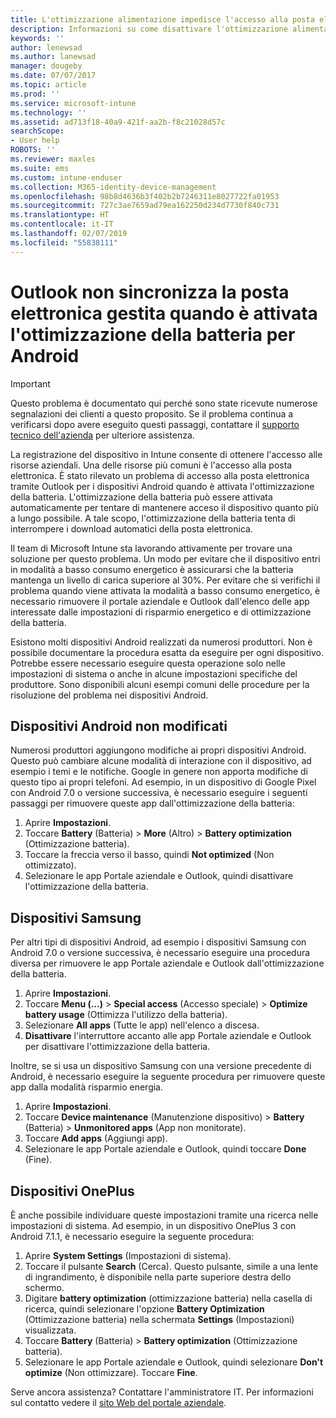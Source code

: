```yaml
---
title: L'ottimizzazione alimentazione impedisce l'accesso alla posta elettronica | Microsoft Docs
description: Informazioni su come disattivare l'ottimizzazione alimentazione per Android per assicurarsi di ricevere la posta elettronica.
keywords: ''
author: lenewsad
ms.author: lanewsad
manager: dougeby
ms.date: 07/07/2017
ms.topic: article
ms.prod: ''
ms.service: microsoft-intune
ms.technology: ''
ms.assetid: ad713f18-40a9-421f-aa2b-f8c21028d57c
searchScope:
- User help
ROBOTS: ''
ms.reviewer: maxles
ms.suite: ems
ms.custom: intune-enduser
ms.collection: M365-identity-device-management
ms.openlocfilehash: 98b8d4636b3f402b2b7246311e8027722fa01953
ms.sourcegitcommit: 727c3ae7659ad79ea162250d234d7730f840c731
ms.translationtype: HT
ms.contentlocale: it-IT
ms.lasthandoff: 02/07/2019
ms.locfileid: "55838111"
---
```

# <a name="outlook-wont-sync-managed-email-when-battery-optimization-for-android-is-turned-on"></a>Outlook non sincronizza la posta elettronica gestita quando è attivata l'ottimizzazione della batteria per Android

> [!IMPORTANT]
> Questo problema è documentato qui perché sono state ricevute numerose segnalazioni dei clienti a questo proposito. Se il problema continua a verificarsi dopo avere eseguito questi passaggi, contattare il [supporto tecnico dell'azienda](https://go.microsoft.com/fwlink/?linkid=2010980) per ulteriore assistenza.

La registrazione del dispositivo in Intune consente di ottenere l'accesso alle risorse aziendali. Una delle risorse più comuni è l'accesso alla posta elettronica. È stato rilevato un problema di accesso alla posta elettronica tramite Outlook per i dispositivi Android quando è attivata l'ottimizzazione della batteria. L'ottimizzazione della batteria può essere attivata automaticamente per tentare di mantenere acceso il dispositivo quanto più a lungo possibile. A tale scopo, l'ottimizzazione della batteria tenta di interrompere i download automatici della posta elettronica.

Il team di Microsoft Intune sta lavorando attivamente per trovare una soluzione per questo problema. Un modo per evitare che il dispositivo entri in modalità a basso consumo energetico è assicurarsi che la batteria mantenga un livello di carica superiore al 30%. Per evitare che si verifichi il problema quando viene attivata la modalità a basso consumo energetico, è necessario rimuovere il portale aziendale e Outlook dall'elenco delle app interessate dalle impostazioni di risparmio energetico e di ottimizzazione della batteria.

Esistono molti dispositivi Android realizzati da numerosi produttori. Non è possibile documentare la procedura esatta da eseguire per ogni dispositivo. Potrebbe essere necessario eseguire questa operazione solo nelle impostazioni di sistema o anche in alcune impostazioni specifiche del produttore. Sono disponibili alcuni esempi comuni delle procedure per la risoluzione del problema nei dispositivi Android.

## <a name="unmodified-android-devices"></a>Dispositivi Android non modificati

Numerosi produttori aggiungono modifiche ai propri dispositivi Android. Questo può cambiare alcune modalità di interazione con il dispositivo, ad esempio i temi e le notifiche. Google in genere non apporta modifiche di questo tipo ai propri telefoni. Ad esempio, in un dispositivo di Google Pixel con Android 7.0 o versione successiva, è necessario eseguire i seguenti passaggi per rimuovere queste app dall'ottimizzazione della batteria:

1. Aprire **Impostazioni**.
2. Toccare **Battery** (Batteria)  > **More** (Altro)  > **Battery optimization** (Ottimizzazione batteria).
3. Toccare la freccia verso il basso, quindi **Not optimized** (Non ottimizzato).
4. Selezionare le app Portale aziendale e Outlook, quindi disattivare l'ottimizzazione della batteria.

## <a name="samsung-devices"></a>Dispositivi Samsung

Per altri tipi di dispositivi Android, ad esempio i dispositivi Samsung con Android 7.0 o versione successiva, è necessario eseguire una procedura diversa per rimuovere le app Portale aziendale e Outlook dall'ottimizzazione della batteria.

1. Aprire **Impostazioni**.
2. Toccare **Menu (...)**   >  **Special access** (Accesso speciale)  > **Optimize battery usage** (Ottimizza l'utilizzo della batteria).
3. Selezionare **All apps** (Tutte le app) nell'elenco a discesa.
4. **Disattivare** l'interruttore accanto alle app Portale aziendale e Outlook per disattivare l'ottimizzazione della batteria.

Inoltre, se si usa un dispositivo Samsung con una versione precedente di Android, è necessario eseguire la seguente procedura per rimuovere queste app dalla modalità risparmio energia.

1. Aprire **Impostazioni**.
2. Toccare **Device maintenance** (Manutenzione dispositivo)  > **Battery** (Batteria)  > **Unmonitored apps** (App non monitorate).
3. Toccare **Add apps**  (Aggiungi app).
4. Selezionare le app Portale aziendale e Outlook, quindi toccare **Done** (Fine).

## <a name="oneplus-devices"></a>Dispositivi OnePlus

È anche possibile individuare queste impostazioni tramite una ricerca nelle impostazioni di sistema. Ad esempio, in un dispositivo OnePlus 3 con Android 7.1.1, è necessario eseguire la seguente procedura: 

1. Aprire **System Settings** (Impostazioni di sistema). 
2. Toccare il pulsante **Search** (Cerca). Questo pulsante, simile a una lente di ingrandimento, è disponibile nella parte superiore destra dello schermo. 
3. Digitare **battery optimization** (ottimizzazione batteria) nella casella di ricerca, quindi selezionare l'opzione **Battery Optimization** (Ottimizzazione batteria) nella schermata **Settings** (Impostazioni) visualizzata. 
4. Toccare **Battery** (Batteria)  > **Battery optimization** (Ottimizzazione batteria).
5. Selezionare le app Portale aziendale e Outlook, quindi selezionare **Don't optimize** (Non ottimizzare). Toccare **Fine**.

<!--On a OnePlus 5 device with Android 7.1.1, you would follow these steps to remove these apps from battery optimization:
1. Open **Settings**.
2. Tap **Battery** > **Battery optimization**.
3. Select the Company Portal and Outlook apps, then select **Don’t optimize**. Tap **Done**.-->

Serve ancora assistenza? Contattare l'amministratore IT. Per informazioni sul contatto vedere il [sito Web del portale aziendale](https://go.microsoft.com/fwlink/?linkid=2010980).
